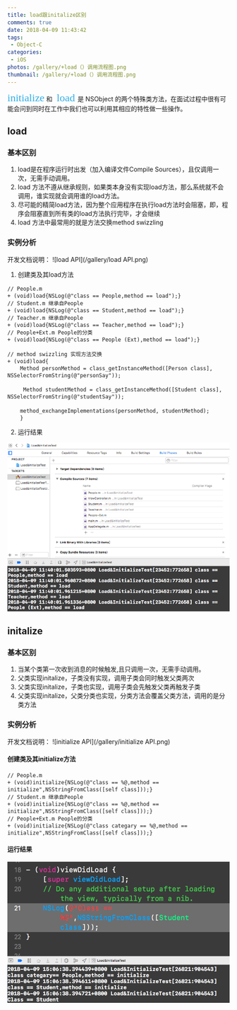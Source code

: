 ```yaml
---
title: load跟initalize区别
comments: true
date: 2018-04-09 11:43:42
tags:
 - Object-C
categories:
 - iOS
photos: /gallery/+load（）调用流程图.png
thumbnail: /gallery/+load（）调用流程图.png
---
```

<font color=#31AEE7 size=5 face=“宋体”>initialize</font> 和 <font color=#31AEE7 size=5 face=“宋体”> load </font>是 NSObject 的两个特殊类方法，在面试过程中很有可能会问到同时在工作中我们也可以利用其相应的特性做一些操作。

<!-- more -->  

## load 

### 基本区别
1. load是在程序运行时出发（加入编译文件Compile Sources），且仅调用一次，无需手动调用。
2. load 方法不遵从继承规则，如果类本身没有实现load方法，那么系统就不会调用，谁实现就会调用谁的load方法。
3. 尽可能的精简load方法，因为整个应用程序在执行load方法时会阻塞，即，程序会阻塞直到所有类的load方法执行完毕，才会继续
4. load 方法中最常用的就是方法交换method swizzling

### 实例分析
开发文档说明：
![load API](/gallery/load API.png)
 1. 创建类及其load方法

```objc
// People.m
+ (void)load{NSLog(@"class == People,method == load");}
// Student.m 继承自People
+ (void)load{NSLog(@"class == Student,method == load");}
// Teacher.m 继承自People
+ (void)load{NSLog(@"class == Teacher,method == load");}
// People+Ext.m People的分类
+ (void)load{NSLog(@"class == People (Ext),method == load");}
 
// method swizzling 实现方法交换
+ (void)load{
    Method personMethod = class_getInstanceMethod([Person class], NSSelectorFromString(@"personSay"));
    
     Method studentMethod = class_getInstanceMethod([Student class], NSSelectorFromString(@"studentSay"));

    method_exchangeImplementations(personMethod, studentMethod);
    }
```

2. 运行结果

![load终端调用结果](/gallery/load终端调用顺序.png)    


## initalize

### 基本区别

1. 当某个类第一次收到消息的时候触发,且只调用一次，无需手动调用。
2. 父类实现initalize，子类没有实现，调用子类会同时触发父类两次
3. 父类实现initalize，子类也实现，调用子类会先触发父类再触发子类
4. 父类实现initalize，父类分类也实现，分类方法会覆盖父类方法，调用的是分类方法

### 实例分析

开发文档说明：
![initialize API](/gallery/initialize API.png)

#### 创建类及其initialize方法
 
```objc
// People.m
+ (void)initialize{NSLog(@"class == %@,method == initialize",NSStringFromClass([self class]));}
// Student.m 继承自People
+ (void)initialize{NSLog(@"class == %@,method == initialize",NSStringFromClass([self class]));}
// People+Ext.m People的分类
+ (void)initialize{NSLog(@"class categary == %@,method == initialize",NSStringFromClass([self class]));}
```

#### 运行结果

![initalize终端调用结果](/gallery/initalize终端调用顺序.png)


